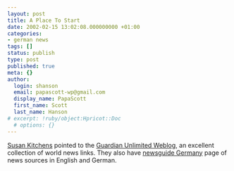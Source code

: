 ```yaml
---
layout: post
title: A Place To Start
date: 2002-02-15 13:02:08.000000000 +01:00
categories:
- german news
tags: []
status: publish
type: post
published: true
meta: {}
author:
  login: shanson
  email: papascott-wp@gmail.com
  display_name: PapaScott
  first_name: Scott
  last_name: Hanson
# excerpt: !ruby/object:Hpricot::Doc
  # options: {}
---
```

<p><a href="http://www.2020hindsight.org/">Susan Kitchens</a> pointed to the <a href="http://www.guardian.co.uk/weblog/0,6798,517233,00.html">Guardian Unlimited Weblog</a>, an excellent collection of world news links. They also have <a href="http://www.guardian.co.uk/worldnewsguide/europe/page/0,11376,622972,00.html">newsguide Germany</a> page of news sources in English and German.</p>
